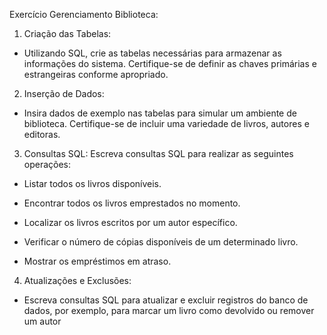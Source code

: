 Exercício Gerenciamento Biblioteca:

1. Criação das Tabelas:
- Utilizando SQL, crie as tabelas necessárias para armazenar as
informações do sistema. Certifique-se de definir as chaves primárias e
estrangeiras conforme apropriado.

2. Inserção de Dados:
- Insira dados de exemplo nas tabelas para simular um ambiente de
biblioteca. Certifique-se de incluir uma variedade de livros, autores e
editoras.

3. Consultas SQL:
Escreva consultas SQL para realizar as seguintes operações:
- Listar todos os livros disponíveis.

- Encontrar todos os livros emprestados no momento.
- Localizar os livros escritos por um autor específico.
- Verificar o número de cópias disponíveis de um determinado livro.
- Mostrar os empréstimos em atraso.

4. Atualizações e Exclusões:
- Escreva consultas SQL para atualizar e excluir registros do banco de
dados, por exemplo, para marcar um livro como devolvido ou remover
um autor
